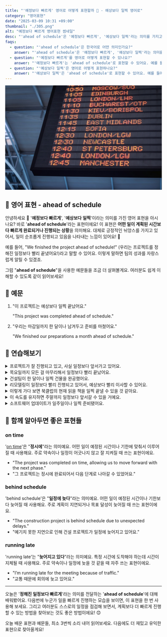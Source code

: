 ```yaml
---
title: "'예정보다 빠르게' 영어로 어떻게 표현할까 📅 - 예상보다 일찍 영어로"
category: "영어표현"
date: "2025-03-09 10:31 +09:00"
thumbnail: "./305.png"
alt: "예정보다 빠르게 영어표현 썸네일"
desc: "'ahead of schedule'은 '예정보다 빠르게', '예상보다 일찍'라는 의미를 가지고 있어요. 이 표현은 일을 계획된 시간보다 빠르게 완료하는 상황을 나타내는데, 긍정적인 뉘앙스를 가지고 있답니다. 예를 들어, '우리는 프로젝트를 정해진 일정보다 빨리 끝냈어요'라고 말할 수 있어요. 이 표현을 통해 긍정적인 성과를 자랑해보세요! 다양한 예문을 통해서 연습하고 본인의 표현으로 만들어 보세요."
faqs:
  - question: "'ahead of schedule'은 한국어로 어떤 의미인가요?"
    answer: "'ahead of schedule'은 '예정보다 빠르게', '예상보다 일찍'라는 의미를 가지고 있어요. 어떤 일이 계획된 시간보다 빨리 진행되는 상황을 나타냅니다."
  - question: "'예정보다 빠르게'를 영어로 어떻게 표현할 수 있나요?"
    answer: "'예정보다 빠르게'는 'ahead of schedule'로 표현할 수 있어요. 예를 들어, '이 프로젝트는 예정보다 빠르게 끝났어요'는 'This project was completed ahead of schedule'로 말할 수 있습니다."
  - question: "'예상보다 일찍'은 영어로 어떻게 표현하나요?"
    answer: "'예상보다 일찍'은 'ahead of schedule'로 표현할 수 있어요. 예를 들어, '우리는 마감일까지 한 달이나 남겨두고 준비를 마쳤어요'는 'We finished our preparations a month ahead of schedule'로 말할 수 있습니다."
---
```


![공항 출국장 시간표](./305-1.jpg)

## 🌟 영어 표현 - ahead of schedule

안녕하세요 👋 '**예정보다 빠르게**', '**예상보다 일찍**'이라는 의미를 가진 영어 표현을 아시나요? 바로 '**ahead of schedule**'라는 표현이에요! 이 표현은 **어떤 일이 계획된 시간보다 빠르게 완료되거나 진행되는 상황**을 의미해요. 대체로 긍정적인 뉘앙스를 가지고 있어서, 일이 순조롭게 진행되고 있음을 나타내는 느낌이 있어요! 🌟

예를 들어, "We finished the project ahead of schedule!" (우리는 프로젝트를 정해진 일정보다 빨리 끝냈어요!)라고 말할 수 있어요. 이렇게 말하면 팀의 성과를 자랑스럽게 알릴 수 있겠죠.

<script async src="https://pagead2.googlesyndication.com/pagead/js/adsbygoogle.js?client=ca-pub-1465612013356152"
     crossorigin="anonymous"></script>
<!-- engple-horizontal-ad -->

<ins class="adsbygoogle"
     style="display:block"
     data-ad-client="ca-pub-1465612013356152"
     data-ad-slot="2106896038"
     data-ad-format="auto"
     data-full-width-responsive="true"></ins>

<script>
     (adsbygoogle = window.adsbygoogle || []).push({});
</script>

그럼 "**ahead of schedule**"을 사용한 예문들을 조금 더 살펴볼게요. 여러분도 쉽게 이해할 수 있도록 같이 읽어보세요!

## 📖 예문

1. "이 프로젝트는 예상보다 일찍 끝났어요."

   "This project was completed ahead of schedule."

2. "우리는 마감일까지 한 달이나 남겨두고 준비를 마쳤어요."

   "We finished our preparations a month ahead of schedule."

## 💬 연습해보기

<details>
<summary>프로젝트가 잘 진행되고 있고, 사실 일정보다 앞서가고 있어요.</summary>
<span>The project is coming along nicely, and we're actually ahead of schedule.</span>
</details>

<details>
<summary>목요일까지 모든 걸 마무리해서 일정보다 빨리 끝났어요.</summary>
<span>We <a href="/blog/in-english/249.wrap-up/">wrapped everything up</a> by Thursday, which put us ahead of schedule.</span>
</details>

<details>
<summary>건설팀이 한 달이나 일찍 건물을 완공했어요.</summary>
<span>The construction crew finished the building a month ahead of schedule.</span>
</details>

<details>
<summary>리모델링이 일정보다 빨리 진행되고 있어서, 예상보다 빨리 이사할 수 있어요.</summary>
<span>The renovations are ahead of schedule, so we can move back in sooner than expected.</span>
</details>

<details>
<summary>이렇게 가다 보면 북클럽의 현재 읽을 책을 일찍 끝낼 수 있을 것 같아요.</summary>
<span>We might finish the book club's current read ahead of schedule <a href="/blog/이러다가-영어표현/">at this rate</a>.</span>
</details>

<details>
<summary>이 속도를 유지하면 주말까지 일정보다 앞서갈 수 있을 거예요.</summary>
<span>If we keep up this pace, we'll be ahead of schedule by the end of the week.</span>
</details>

<details>
<summary>소프트웨어 업데이트가 일주일이나 일찍 준비됐어요.</summary>
<span>The software update is <a href="/blog/in-english/325.ready/">ready</a> to go live a week ahead of schedule.</span>
</details>

## 🤝 함께 알아두면 좋은 표현들

### on time

'[on time](/blog/vocab-1/043.on-time/)'은 "**정시에**"라는 의미예요. 어떤 일이 예정된 시간이나 기한에 맞춰서 이루어질 때 사용해요. 주로 약속이나 일정이 어긋나지 않고 잘 지켜질 때 쓰는 표현이에요.

- "The project was completed on time, allowing us to move forward with the next phase."
- "그 프로젝트는 정시에 완료되어서 다음 단계로 나아갈 수 있었어요."

### behind schedule

'behind schedule'은 "**일정에 늦다**"라는 의미예요. 어떤 일이 예정된 시간이나 기한보다 늦어질 때 사용해요. 주로 계획이 지연되거나 목표 달성이 늦어질 때 쓰는 표현이에요.

- "The construction project is behind schedule due to unexpected delays."
- "예기치 못한 지연으로 인해 건설 프로젝트가 일정에 늦어지고 있어요."

### running late

'running late'는 "**늦어지고 있다**"라는 의미예요. 특정 시간에 도착해야 하는데 시간이 지체될 때 사용해요. 주로 약속이나 일정에 늦을 것 같을 때 자주 쓰는 표현이에요.

- "I’m running late for the meeting because of traffic."
- "교통 때문에 회의에 늦고 있어요."

---

오늘은 '**정해진 일정보다 빠르게**'라는 의미를 전달하는 '**ahead of schedule**'에 대해 배워봤어요. 다음번에 누군가 일을 빠르게 진행하는 모습을 보이면, 이 표현을 한 번 사용해 보세요. 그리고 여러분도 스스로의 일정을 점검해 보면서, 계획보다 더 빠르게 진행할 수 있는 방법을 찾아보는 것도 좋은 방법이에요! 😊

오늘 배운 표현과 예문들, 최소 3번씩 소리 내어 읽어보세요. 다음에도 더 재밌고 유익한 표현으로 찾아올게요!

